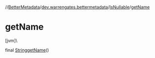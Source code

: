 //[BetterMetadata](../../../index.md)/[dev.warrengates.bettermetadata](../index.md)/[IsNullable](index.md)/[getName](get-name.md)

# getName

[jvm]\

final [String](https://docs.oracle.com/javase/8/docs/api/java/lang/String.html)[getName](get-name.md)()
